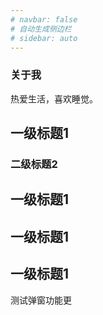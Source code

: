 ```yaml
---
# navbar: false
# 自动生成侧边栏
# sidebar: auto
---
```


### 关于我

热爱生活，喜欢睡觉。

## 一级标题1

### 二级标题2

## 一级标题1
## 一级标题1
## 一级标题1


测试弹窗功能更
